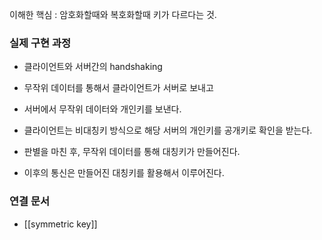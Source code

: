 ---
---

이해한 핵심 : 암호화할때와 복호화할때 키가 다르다는 것.


### 실제 구현 과정
 - 클라이언트와 서버간의 handshaking  

 - 무작위 데이터를 통해서 클라이언트가 서버로 보내고 

- 서버에서 무작위 데이터와 개인키를 보낸다.

- 클라이언트는 비대칭키 방식으로 해당 서버의 개인키를 공개키로 확인을 받는다.

- 판별을 마친 후, 무작위 데이터를 통해 대칭키가 만들어진다.

- 이후의 통신은 만들어진 대칭키를 활용해서 이루어진다.



### 연결 문서
- [[symmetric key]]

  
